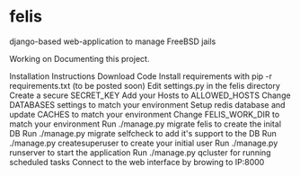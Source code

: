 # felis
django-based web-application to manage FreeBSD jails

Working on Documenting this project.

Installation Instructions
Download Code
Install requirements with pip -r requirements.txt (to be posted soon)
Edit settings.py in the felis directory 
 Create a secure SECRET_KEY
 Add your Hosts to ALLOWED_HOSTS
 Change DATABASES settings to match your environment
 Setup redis database and update CACHES to match your environment
 Change FELIS_WORK_DIR to match your environment
Run ./manage.py migrate felis to create the inital DB
Run ./manage.py migrate selfcheck to add it's support to the DB
Run ./manage.py createsuperuser to create your initial user
Run ./manage.py runserver to start the application
Run ./manage.py qcluster for running scheduled tasks
Connect to the web interface by browing to IP:8000 

